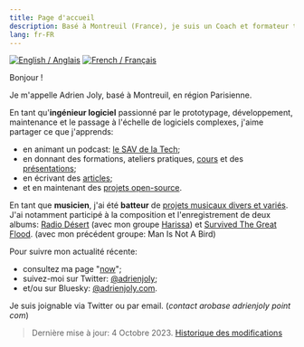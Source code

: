 ```yaml
---
title: Page d'accueil
description: Basé à Montreuil (France), je suis un Coach et formateur technique qui joue aussi de la batterie. 🥁
lang: fr-FR
---
```


<div class="language-flags">
  <a href="/"><img alt="English / Anglais" id="lang-en" src="/img/lang-en.png"></a>
  <a href="/fr" class="active"><img alt="French / Français" id="lang-fr" src="/img/lang-fr.png"></a>
</div>

Bonjour !

Je m'appelle Adrien Joly, basé à Montreuil, en région Parisienne.

En tant qu'**ingénieur logiciel** passionné par le prototypage, développement, maintenance et le passage à l'échelle de logiciels complexes, j'aime partager ce que j'apprends:

- en animant un podcast: [le SAV de la Tech](https://www.lesav.tech/);
- en donnant des formations, ateliers pratiques, [cours](/teaching) et des [présentations](/talks);
- en écrivant des [articles](/posts);
- et en maintenant des [projets open-source](/prod).

En tant que **musicien**, j'ai été **batteur** de [projets musicaux divers et variés](/music). J'ai notamment participé à la composition et l'enregistrement de deux albums: [Radio Désert](https://ampl.ink/harissa-radio-desert) (avec mon groupe [Harissa](https://www.facebook.com/harissaquartet/)) et [Survived The Great Flood](https://www.discogs.com/fr/Man-Is-Not-A-Bird-Survived-The-Great-Flood/master/870529). (avec mon précédent groupe: Man Is Not A Bird)

Pour suivre mon actualité récente:

- consultez ma page "[now](/now)";
- suivez-moi sur Twitter: [@adrienjoly](https://twitter.com/adrienjoly);
- et/ou sur Bluesky: [@adrienjoly.com](https://bsky.app/profile/adrienjoly.com).

Je suis joignable via Twitter ou par email. (_contact arobase adrienjoly point com_)

> Dernière mise à jour: 4 Octobre 2023. [Historique des modifications](https://github.com/adrienjoly/adrienjoly.github.com/commits/master)

